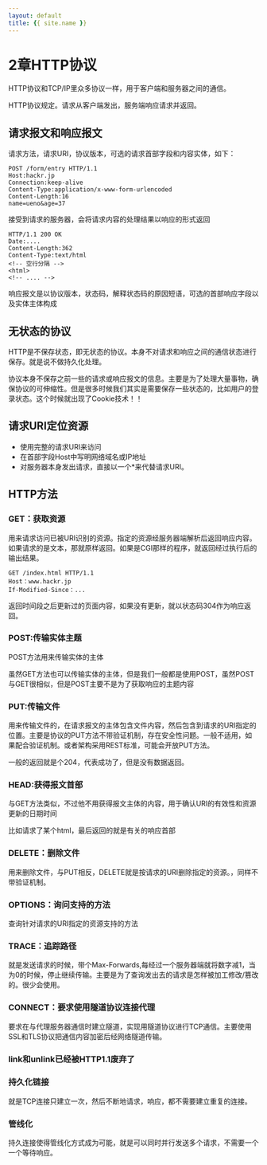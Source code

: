 ```yaml
---
layout: default
title: {{ site.name }}
---
```

# 2章HTTP协议
HTTP协议和TCP/IP里众多协议一样，用于客户端和服务器之间的通信。

HTTP协议规定。请求从客户端发出，服务端响应请求并返回。

## 请求报文和响应报文
请求方法，请求URI，协议版本，可选的请求首部字段和内容实体，如下：

```
POST /form/entry HTTP/1.1
Host:hackr.jp
Connection:keep-alive
Content-Type:application/x-www-form-urlencoded
Content-Length:16
name=ueno&age=37
```

接受到请求的服务器，会将请求内容的处理结果以响应的形式返回

```
HTTP/1.1 200 OK
Date:....
Content-Length:362
Content-Type:text/html
<!-- 空行分隔 -->
<html>
<!-- .... -->
```

响应报文是以协议版本，状态码，解释状态码的原因短语，可选的首部响应字段以及实体主体构成

## 无状态的协议
HTTP是不保存状态，即无状态的协议。本身不对请求和响应之间的通信状态进行保存。就是说不做持久化处理。

协议本身不保存之前一些的请求或响应报文的信息。主要是为了处理大量事物，确保协议的可伸缩性。但是很多时候我们其实是需要保存一些状态的，比如用户的登录状态。这个时候就出现了Cookie技术！！

## 请求URI定位资源

 - 使用完整的请求URI来访问
 - 在首部字段Host中写明网络域名或IP地址
 - 对服务器本身发出请求，直接以一个*来代替请求URI。

## HTTP方法
### GET：获取资源
用来请求访问已被URI识别的资源。指定的资源经服务器端解析后返回响应内容。如果请求的是文本，那就原样返回。如果是CGI那样的程序，就返回经过执行后的输出结果。

```
GET /index.html HTTP/1.1
Host：www.hackr.jp
If-Modified-Since：...
```

返回时间段之后更新过的页面内容，如果没有更新，就以状态码304作为响应返回。

### POST:传输实体主题
POST方法用来传输实体的主体

虽然GET方法也可以传输实体的主体，但是我们一般都是使用POST，虽然POST与GET很相似，但是POST主要不是为了获取响应的主题内容

### PUT:传输文件
用来传输文件的，在请求报文的主体包含文件内容，然后包含到请求的URI指定的位置。主要是协议的PUT方法不带验证机制，存在安全性问题。一般不适用，如果配合验证机制。或者架构采用REST标准，可能会开放PUT方法。

一般的返回就是个204，代表成功了，但是没有数据返回。

### HEAD:获得报文首部
与GET方法类似，不过他不用获得报文主体的内容，用于确认URI的有效性和资源更新的日期时间

比如请求了某个html，最后返回的就是有关的响应首部

### DELETE：删除文件
用来删除文件，与PUT相反，DELETE就是按请求的URI删除指定的资源。，同样不带验证机制。

### OPTIONS：询问支持的方法
查询针对请求的URI指定的资源支持的方法

### TRACE：追踪路径
就是发送请求的时候，带个Max-Forwards,每经过一个服务器端就将数字减1，当为0的时候，停止继续传输。主要是为了查询发出去的请求是怎样被加工修改/篡改的。很少会使用。

### CONNECT：要求使用隧道协议连接代理
要求在与代理服务器通信时建立隧道，实现用隧道协议进行TCP通信。主要使用SSL和TLS协议把通信内容加密后经网络隧道传输。

### link和unlink已经被HTTP1.1废弃了

### 持久化链接
就是TCP连接只建立一次，然后不断地请求，响应，都不需要建立重复的连接。

### 管线化
持久连接使得管线化方式成为可能，就是可以同时并行发送多个请求，不需要一个一个等待响应。
